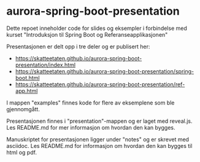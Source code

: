 # aurora-spring-boot-presentation

Dette repoet inneholder code for slides og eksempler i forbindelse med kurset "Introduksjon til Spring Boot og Referanseapplikasjonen"

Presentasjonen er delt opp i tre deler og er publisert her:

* https://skatteetaten.github.io/aurora-spring-boot-presentation/index.html
* https://skatteetaten.github.io/aurora-spring-boot-presentation/spring-boot.html
* https://skatteetaten.github.io/aurora-spring-boot-presentation/ref-app.html

I mappen "examples" finnes kode for flere av eksemplene som ble gjennomgått.

Presentasjonen finnes i "presentation"-mappen og er laget med reveal.js. Les README.md for mer informasjon om hvordan den kan bygges.

Manuskriptet for presentasjonen ligger under "notes" og er skrevet med asciidoc. Les README.md for informasjon om hvordan den kan bygges til html og pdf.
